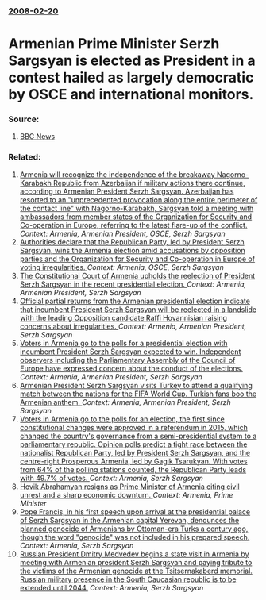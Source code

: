 ### [2008-02-20](/news/2008/02/20/index.md)

#  Armenian Prime Minister Serzh Sargsyan is elected as President in a contest hailed as largely democratic by OSCE and international monitors. 




### Source:

1. [BBC News](http://news.bbc.co.uk/2/hi/europe/7254121.stm)

### Related:

1. [Armenia will recognize the independence of the breakaway Nagorno-Karabakh Republic from Azerbaijan if military actions there continue, according to Armenian President Serzh Sargsyan. Azerbaijan has resorted to an "unprecedented provocation along the entire perimeter of the contact line" with Nagorno-Karabakh, Sargsyan told a meeting with ambassadors from member states of the Organization for Security and Co-operation in Europe, referring to the latest flare-up of the conflict. ](/news/2016/04/4/armenia-will-recognize-the-independence-of-the-breakaway-nagorno-karabakh-republic-from-azerbaijan-if-military-actions-there-continue-accor.md) _Context: Armenia, Armenian President, OSCE, Serzh Sargsyan_
2. [Authorities declare that the Republican Party, led by President Serzh Sargsyan, wins the Armenia election amid accusations by opposition parties and the Organization for Security and Co-operation in Europe of voting irregularities. ](/news/2017/04/3/authorities-declare-that-the-republican-party-led-by-president-serzh-sargsyan-wins-the-armenia-election-amid-accusations-by-opposition-par.md) _Context: Armenia, OSCE, Serzh Sargsyan_
3. [The Constitutional Court of Armenia upholds the reelection of President Serzh Sargsyan in the recent presidential election. ](/news/2013/03/14/the-constitutional-court-of-armenia-upholds-the-reelection-of-president-serzh-sargsyan-in-the-recent-presidential-election.md) _Context: Armenia, Armenian President, Serzh Sargsyan_
4. [Official partial returns from the Armenian presidential election indicate that incumbent President Serzh Sargsyan will be reelected in a landslide with the leading Opposition candidate Raffi Hovannisian raising concerns about irregularities. ](/news/2013/02/19/official-partial-returns-from-the-armenian-presidential-election-indicate-that-incumbent-president-serzh-sargsyan-will-be-reelected-in-a-lan.md) _Context: Armenia, Armenian President, Serzh Sargsyan_
5. [Voters in Armenia go to the polls for a presidential election with incumbent President Serzh Sargsyan expected to win. Independent observers including the Parliamentary Assembly of the Council of Europe have expressed concern about the conduct of the elections. ](/news/2013/02/18/voters-in-armenia-go-to-the-polls-for-a-presidential-election-with-incumbent-president-serzh-sargsyan-expected-to-win-independent-observers.md) _Context: Armenia, Armenian President, Serzh Sargsyan_
6. [ Armenian President Serzh Sargsyan visits Turkey to attend a qualifying match between the nations for the FIFA World Cup. Turkish fans boo the Armenian anthem. ](/news/2009/10/14/armenian-president-serzh-sargsyan-visits-turkey-to-attend-a-qualifying-match-between-the-nations-for-the-fifa-world-cup-turkish-fans-boo-t.md) _Context: Armenia, Armenian President, Serzh Sargsyan_
7. [Voters in Armenia go to the polls for an election, the first since constitutional changes were approved in a referendum in 2015, which changed the country's governance from a semi-presidential system to a parliamentary republic. Opinion polls predict a tight race between the nationalist Republican Party, led by President Serzh Sargsyan, and the centre-right Prosperous Armenia, led by Gagik Tsarukyan. With votes from 64% of the polling stations counted, the Republican Party leads with 49.7% of votes. ](/news/2017/04/2/voters-in-armenia-go-to-the-polls-for-an-election-the-first-since-constitutional-changes-were-approved-in-a-referendum-in-2015-which-chang.md) _Context: Armenia, Serzh Sargsyan_
8. [Hovik Abrahamyan resigns as Prime Minister of Armenia citing civil unrest and a sharp economic downturn. ](/news/2016/09/8/hovik-abrahamyan-resigns-as-prime-minister-of-armenia-citing-civil-unrest-and-a-sharp-economic-downturn.md) _Context: Armenia, Prime Minister_
9. [Pope Francis, in his first speech upon arrival at the presidential palace of Serzh Sargsyan in the Armenian capital Yerevan, denounces the planned genocide of Armenians by Ottoman-era Turks a century ago, though the word "genocide" was not included in his prepared speech. ](/news/2016/06/24/pope-francis-in-his-first-speech-upon-arrival-at-the-presidential-palace-of-serzh-sargsyan-in-the-armenian-capital-yerevan-denounces-the-p.md) _Context: Armenia, Serzh Sargsyan_
10. [Russian President Dmitry Medvedev begins a state visit in Armenia by meeting with Armenian president Serzh Sargsyan and paying tribute to the victims of the Armenian genocide at the Tsitsernakaberd memorial. Russian military presence in the South Caucasian republic is to be extended until 2044.](/news/2010/08/19/russian-president-dmitry-medvedev-begins-a-state-visit-in-armenia-by-meeting-with-armenian-president-serzh-sargsyan-and-paying-tribute-to-th.md) _Context: Armenia, Serzh Sargsyan_
